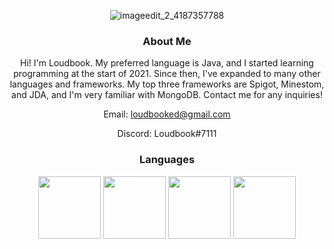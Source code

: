 <div align="center">
  
 ![imageedit_2_4187357788](https://user-images.githubusercontent.com/51384418/182053087-abebea47-67f9-40be-a8a0-8d7bfb5db6c0.png)


  ### About Me
  
  Hi! I'm Loudbook. My preferred language is Java, and I started learning programming at the start of 2021. Since then, I've expanded to many other languages and frameworks. My top three frameworks are Spigot, Minestom, and JDA, and I'm very familiar with MongoDB. Contact me for any inquiries!
  
  Email: loudbooked@gmail.com
  
  Discord: Loudbook#7111
  
  
  ### Languages
  
  <img src="https://cdn.jsdelivr.net/npm/programming-languages-logos/src/java/java.png" height="100">  
  <img src="https://cdn.jsdelivr.net/npm/programming-languages-logos/src/kotlin/kotlin.png" height="100">
  <img src="https://cdn.jsdelivr.net/npm/programming-languages-logos/src/html/html.png" height="100">
<img src="https://cdn.jsdelivr.net/npm/programming-languages-logos/src/css/css.png" height="100">
 
  
</div>
